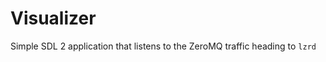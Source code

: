 Visualizer
==========

Simple SDL 2 application that listens to the ZeroMQ traffic heading to `lzrd`

